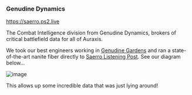 ### Genudine Dynamics

https://saerro.ps2.live

The Combat Intelligence division from Genudine Dynamics, brokers of critical battlefield data for all of Auraxis.

We took our best engineers working in [Genudine Gardens](https://planetside.fandom.com/wiki/Genudine_Gardens) and ran a state-of-the-art nanite fiber directly to [Saerro Listening Post](https://planetside.fandom.com/wiki/Saerro_Listening_Post). See our diagram below...

![image](https://user-images.githubusercontent.com/1581674/207148231-f3270e9d-934d-4b08-be00-a96d7774a6f2.png)

This allows up some incredible data that was just lying around! 
